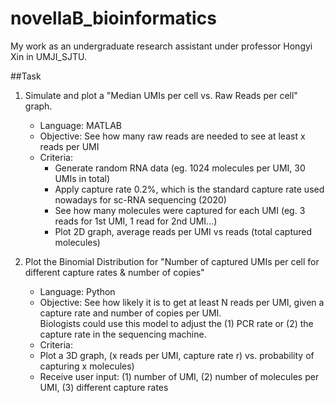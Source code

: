 # novellaB_bioinformatics
My work as an undergraduate research assistant under professor Hongyi Xin in UMJI_SJTU.

##Task
1. Simulate and plot a "Median UMIs per cell vs. Raw Reads per cell" graph.  
   - Language: MATLAB  
   - Objective: See how many raw reads are needed to see at least x reads per UMI  
   - Criteria:   
     - Generate random RNA data (eg. 1024 molecules per UMI, 30 UMIs in total)  
     - Apply capture rate 0.2%, which is the standard capture rate used nowadays for sc-RNA sequencing (2020)  
     - See how many molecules were captured for each UMI (eg. 3 reads for 1st UMI, 1 read for 2nd UMI...)  
     - Plot 2D graph, average reads per UMI vs reads (total captured molecules)  
        
2. Plot the Binomial Distribution for "Number of captured UMIs per cell for different capture rates & number of copies"  
   - Language: Python  
   - Objective: See how likely it is to get at least N reads per UMI, given a capture rate and number of copies per UMI.<br />Biologists could use this model to adjust the (1) PCR rate or (2) the capture rate in the sequencing machine.  
   - Criteria:  
    - Plot a 3D graph, (x reads per UMI, capture rate r) vs. probability of capturing x molecules)  
    - Receive user input: (1) number of UMI, (2) number of molecules per UMI, (3) different capture rates  
 
